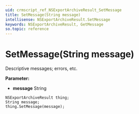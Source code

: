 ```yaml
---
uid: crmscript_ref_NSExportArchiveResult_SetMessage
title: SetMessage(String message)
intellisense: NSExportArchiveResult.SetMessage
keywords: NSExportArchiveResult, GetMessage
so.topic: reference
---
```


# SetMessage(String message)

Descriptive messages; errors, etc.

**Parameter:** 
 - **message** String

```crmscript
NSExportArchiveResult thing;
String message;
thing.SetMessage(message);
```

